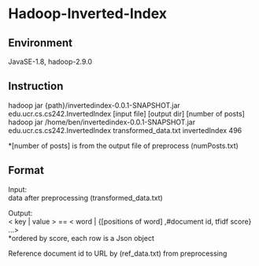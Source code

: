 # Hadoop-Inverted-Index

Environment
---
JavaSE-1.8, hadoop-2.9.0

Instruction
---
hadoop jar {path}/invertedindex-0.0.1-SNAPSHOT.jar edu.ucr.cs.cs242.InvertedIndex [input file] [output dir] [number of posts]   
hadoop jar /home/ben/invertedindex-0.0.1-SNAPSHOT.jar edu.ucr.cs.cs242.InvertedIndex transformed_data.txt invertedIndex 496  
  
*[number of posts] is from the output file of preprocess (numPosts.txt)

Format
---
Input:  
data after preprocessing (transformed_data.txt)  
  
Output:  
< key | value > == < word | {[positions of word] ,#document id, tfidf score} …>   
*ordered by score, each row is a Json object

Reference document id to URL by (ref_data.txt) from preprocessing
